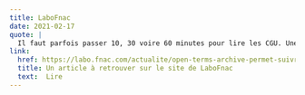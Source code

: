 ```yaml
---
title: LaboFnac
date: 2021-02-17
quote: | 
  Il faut parfois passer 10, 30 voire 60 minutes pour lire les CGU. Une activité décourageante dès lors qu’on est amené à utiliser plusieurs services comme Facebook, Instagram, Spotify, Twitter, Netflix, TikTok, Zoom ou encore Microsoft. Open Terms Archive ne remplace pas une lecture complète, mais permet de (re)découvrir ces conditions et de vérifier dans quel sens elles évoluent.
link: 
  href: https://labo.fnac.com/actualite/open-terms-archive-permet-suivre-evolutions-cgu/
  title: Un article à retrouver sur le site de LaboFnac
  text:  Lire
---
```

